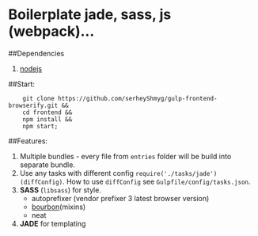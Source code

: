 # Boilerplate jade, sass, js (webpack)...

##Dependencies
1. [nodejs](http://nodejs.org/)

##Start:
```shell
    git clone https://github.com/serheyShmyg/gulp-frontend-browserify.git &&
    cd frontend &&
    npm install && 
    npm start;
```

##Features:
1. Multiple bundles - every file from `entries` folder will be build into separate bundle.
2. Use any tasks with different config `require('./tasks/jade')(diffConfig)`. How to use `diffConfig` see `Gulpfile/config/tasks.json`.
3. __SASS__ (`libsass`) for style.
    - autoprefixer (vendor prefixer 3 latest browser version)
    - [bourbon](http://bourbon.io/)(mixins)
    - neat
4. __JADE__ for templating
